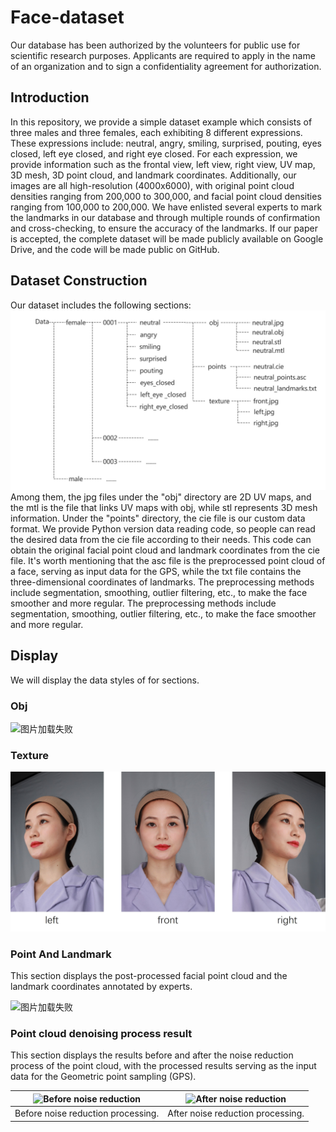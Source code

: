# Face-dataset
Our database has been authorized by the volunteers for public use for scientific research purposes. Applicants are required to apply in the name of an organization and to sign a confidentiality agreement for authorization.

## Introduction

In this repository, we provide a simple dataset example which consists of three males and three females, each exhibiting 8 different expressions. These expressions include: neutral, angry, smiling, surprised, pouting, eyes closed, left eye closed, and right eye closed. For each expression, we provide information such as the frontal view, left view, right view, UV map, 3D mesh, 3D point cloud, and landmark coordinates. Additionally, our images are all high-resolution (4000x6000), with original point cloud densities ranging from 200,000 to 300,000, and facial point cloud densities ranging from 100,000 to 200,000. We have enlisted several experts to mark the landmarks in our database and through multiple rounds of confirmation and cross-checking, to ensure the accuracy of the landmarks. If our paper is accepted, the complete dataset will be made publicly available on Google Drive, and the code will be made public on GitHub.

## Dataset Construction
Our dataset includes the following sections:
![图片加载失败](https://github.com/CCtwelve/Face-dataset/blob/main/display/structure.jpg)
Among them, the jpg files under the "obj" directory are 2D UV maps, and the mtl is the file that links UV maps with obj, while stl represents 3D mesh information. Under the "points" directory, the cie file is our custom data format. We provide Python version data reading code, so people can read the desired data from the cie file according to their needs. This code can obtain the original facial point cloud and landmark coordinates from the cie file. It's worth mentioning that the asc file is the preprocessed point cloud of a face, serving as input data for the GPS, while the txt file contains the three-dimensional coordinates of landmarks. The preprocessing methods include segmentation, smoothing, outlier filtering, etc., to make the face smoother and more regular. The preprocessing methods include segmentation, smoothing, outlier filtering,  etc., to make the face smoother and more regular.

## Display
We will display the data styles of for sections.

### Obj
![图片加载失败](https://github.com/CCtwelve/Face-dataset/blob/main/display/obj.gif)

### Texture
![图片加载失败](https://github.com/CCtwelve/Face-dataset/blob/main/display/texture.jpg)

### Point And Landmark

This section displays the post-processed facial point cloud and the landmark coordinates annotated by experts.

![图片加载失败](https://github.com/CCtwelve/Face-dataset/blob/main/display/points_and_landmark.gif)

### Point cloud denoising process result
This section displays the results before and after the noise reduction process of the point cloud, with the processed results serving as the input data for the  Geometric point sampling (GPS).
<center>

| ![Before noise reduction](https://github.com/CCtwelve/Face-dataset/blob/main/display/befor.gif) | ![After noise reduction](https://github.com/CCtwelve/Face-dataset/blob/main/display/after.gif) |
|:---:|:---:|
| Before noise reduction processing. | After noise reduction processing. |
</center>
 
